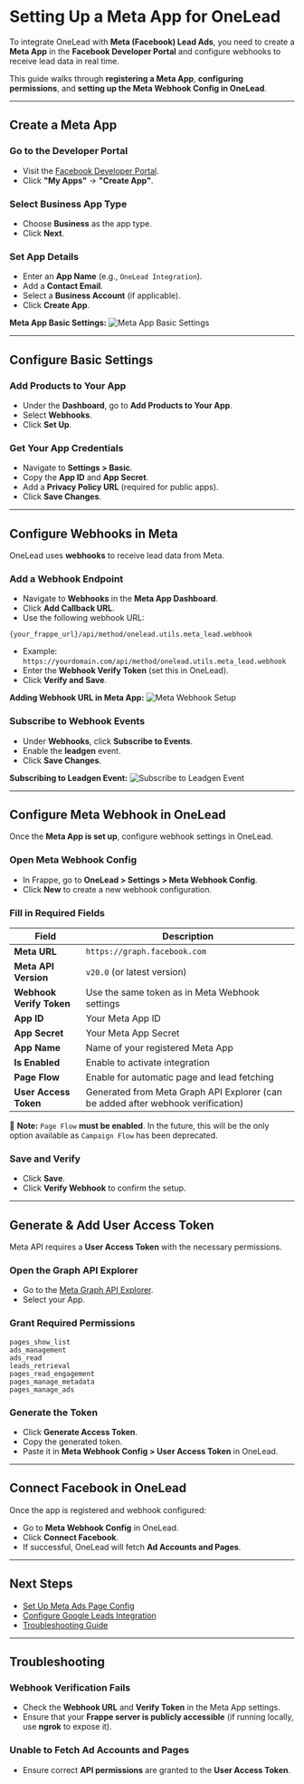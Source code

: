 # Setting Up a Meta App for OneLead

To integrate OneLead with **Meta (Facebook) Lead Ads**, you need to create a **Meta App** in the **Facebook Developer Portal** and configure webhooks to receive lead data in real time.

This guide walks through **registering a Meta App**, **configuring permissions**, and **setting up the Meta Webhook Config in OneLead**.

---

## Create a Meta App

### Go to the Developer Portal
- Visit the [Facebook Developer Portal](https://developers.facebook.com/).
- Click **"My Apps"** → **"Create App"**.

### Select Business App Type
- Choose **Business** as the app type.
- Click **Next**.

### Set App Details
- Enter an **App Name** (e.g., `OneLead Integration`).
- Add a **Contact Email**.
- Select a **Business Account** (if applicable).
- Click **Create App**.

**Meta App Basic Settings:**
![Meta App Basic Settings](../../assets/meta_app_basic_settings.png)

---

## Configure Basic Settings

### Add Products to Your App
- Under the **Dashboard**, go to **Add Products to Your App**.
- Select **Webhooks**.
- Click **Set Up**.

### Get Your App Credentials
- Navigate to **Settings > Basic**.
- Copy the **App ID** and **App Secret**.
- Add a **Privacy Policy URL** (required for public apps).
- Click **Save Changes**.

---

## Configure Webhooks in Meta

OneLead uses **webhooks** to receive lead data from Meta.

### Add a Webhook Endpoint
- Navigate to **Webhooks** in the **Meta App Dashboard**.
- Click **Add Callback URL**.
- Use the following webhook URL:
```plaintext
{your_frappe_url}/api/method/onelead.utils.meta_lead.webhook
```
- Example: `https://yourdomain.com/api/method/onelead.utils.meta_lead.webhook`
- Enter the **Webhook Verify Token** (set this in OneLead).
- Click **Verify and Save**.

**Adding Webhook URL in Meta App:**
![Meta Webhook Setup](../../assets/meta_webhook_config.png)

### Subscribe to Webhook Events
- Under **Webhooks**, click **Subscribe to Events**.
- Enable the **leadgen** event.
- Click **Save Changes**.

**Subscribing to Leadgen Event:**
![Subscribe to Leadgen Event](../../assets/meta_webhook_leadgen_sub.png)

---

## Configure Meta Webhook in OneLead

Once the **Meta App is set up**, configure webhook settings in OneLead.

### Open Meta Webhook Config
- In Frappe, go to **OneLead > Settings > Meta Webhook Config**.
- Click **New** to create a new webhook configuration.

### Fill in Required Fields

| Field | Description |
|-------|------------|
| **Meta URL** | `https://graph.facebook.com` |
| **Meta API Version** | `v20.0` (or latest version) |
| **Webhook Verify Token** | Use the same token as in Meta Webhook settings |
| **App ID** | Your Meta App ID |
| **App Secret** | Your Meta App Secret |
| **App Name** | Name of your registered Meta App |
| **Is Enabled** | Enable to activate integration |
| **Page Flow** | Enable for automatic page and lead fetching |
| **User Access Token** | Generated from Meta Graph API Explorer (can be added after webhook verification) |

📌 **Note:** `Page Flow` **must be enabled**. In the future, this will be the only option available as `Campaign Flow` has been deprecated.

### Save and Verify
- Click **Save**.
- Click **Verify Webhook** to confirm the setup.

---

## Generate & Add User Access Token

Meta API requires a **User Access Token** with the necessary permissions.

### Open the Graph API Explorer
- Go to the [Meta Graph API Explorer](https://developers.facebook.com/tools/explorer/).
- Select your App.

### Grant Required Permissions

```plaintext
pages_show_list
ads_management
ads_read
leads_retrieval
pages_read_engagement
pages_manage_metadata
pages_manage_ads
```

### Generate the Token
- Click **Generate Access Token**.
- Copy the generated token.
- Paste it in **Meta Webhook Config > User Access Token** in OneLead.

---

## Connect Facebook in OneLead

Once the app is registered and webhook configured:
- Go to **Meta Webhook Config** in OneLead.
- Click **Connect Facebook**.
- If successful, OneLead will fetch **Ad Accounts and Pages**.

---

## Next Steps

- [Set Up Meta Ads Page Config](../features/meta_ads_page_config.md)
- [Configure Google Leads Integration](../google_leads/setup.md)
- [Troubleshooting Guide](../../troubleshooting/meta_webhook_issues.md)

---

## Troubleshooting

### Webhook Verification Fails
- Check the **Webhook URL** and **Verify Token** in the Meta App settings.
- Ensure that your **Frappe server is publicly accessible** (if running locally, use **ngrok** to expose it).

### Unable to Fetch Ad Accounts and Pages
- Ensure correct **API permissions** are granted to the **User Access Token**.
